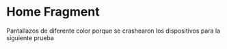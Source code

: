 # Home Fragment

Pantallazos de diferente color porque se crashearon los dispositivos para la siguiente prueba